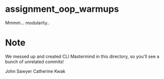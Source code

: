# assignment_oop_warmups
Mmmm... modularity..

# Note
We messed up and created CLI Mastermind in this directory, so you'll see a bunch of unrelated commits!

John Sawyer
Catherine Kwak